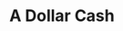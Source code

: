 ---
title: A Dollar Cash
slug: a-dollar-cash
updated-on: '2024-05-30T13:44:31.749Z'
created-on: '2024-05-30T13:41:46.671Z'
published-on: '2024-05-30T13:54:32.469Z'
f_city-state-2:
- cms/city/slidell-la.md
- cms/city/hattiesburg-ms.md
- cms/city/magee-ms.md
- cms/city/byram-ms.md
f_locations:
- cms/payday-loan/a-dollar-cash-384.md
- cms/payday-loan/a-dollar-cash-385.md
- cms/payday-loan/a-dollar-cash-386.md
- cms/payday-loan/a-dollar-cash-387.md
- cms/payday-loan/a-dollar-cash-388.md
f_states:
- cms/state/louisiana.md
- cms/state/mississippi.md
layout: '[company].html'
tags: company
---